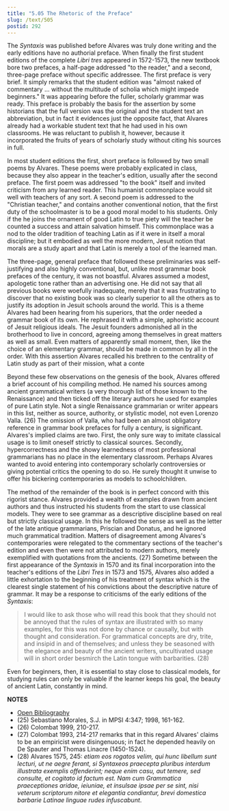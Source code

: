 ```yaml
---
title: "5.05 The Rhetoric of the Preface"
slug: /text/505
postid: 292
---
```

The *Syntaxis* was published before Alvares was truly done writing and the early editions have no authorial preface. When finally the first student editions of the complete *Libri tres* appeared in 1572-1573, the new textbook bore two prefaces, a half-page addressed "to the reader," and a second, three-page preface without specific addressee. The first preface is very brief. It simply remarks that the student edition was "almost naked of commentary ... without the multitude of scholia which might impede beginners." It was appearing before the fuller, scholarly grammar was ready. This preface is probably the basis for the assertion by some historians that the full version was the original and the student text an abbreviation, but in fact it evidences just the opposite fact, that Alvares already had a workable student text that he had used in his own classrooms. He was reluctant to publish it, however, because it incorporated the fruits of years of scholarly study without citing his sources in full.

In most student editions the first, short preface is followed by two small poems by Alvares. These poems were probably explicated in class, because they also appear in the teacher's edition, usually after the second preface. The first poem was addressed "to the book" itself and invited criticism from any learned reader. This humanist commonplace would sit well with teachers of any sort. A second poem is addressed to the "Christian teacher," and contains another conventional notion, that the first duty of the schoolmaster is to be a good moral model to his students. Only if the he joins the ornament of good Latin to true piety will the teacher be counted a success and attain salvation himself. This commonplace was a nod to the older tradition of teaching Latin as if it were in itself a moral discipline; but it embodied as well the more modern, Jesuit notion that morals are a study apart and that Latin is merely a tool of the learned man.

The three-page, general preface that followed these preliminaries was self-justifying and also highly conventional, but, unlike most grammar book prefaces of the century, it was not boastful. Alvares assumed a modest, apologetic tone rather than an advertising one. He did not say that all previous books were woefully inadequate, merely that it was frustrating to discover that no existing book was so clearly superior to all the others as to justify its adoption in Jesuit schools around the world. This is a theme Alvares had been hearing from his superiors, that the order needed a grammar book of its own. He rephrased it with a simple, aphoristic account of Jesuit religious ideals. The Jesuit founders admonished all in the brotherhood to live in concord, agreeing among themselves in great matters as well as small. Even matters of apparently small moment, then, like the choice of an elementary grammar, should be made in common by all in the order. With this assertion Alvares recalled his brethren to the centrality of Latin study as part of their mission, what a conte

Beyond these few observations on the genesis of the book, Alvares offered a brief account of his compiling method. He named his sources among ancient grammatical writers (a very thorough list of those known to the Renaissance) and then ticked off the literary authors he used for examples of pure Latin style. Not a single Renaissance grammarian or writer appears in this list, neither as source, authority, or stylistic model, not even Lorenzo Valla. (26) The omission of Valla, who had been an almost obligatory reference in grammar book prefaces for fully a century, is significant. Alvares's implied claims are two. First, the only sure way to imitate classical usage is to limit oneself strictly to classical sources. Secondly, hypercorrectness and the showy learnedness of most professional grammarians has no place in the elementary classroom. Perhaps Alvares wanted to avoid entering into contemporary scholarly controversies or giving potential critics the opening to do so. He surely thought it unwise to offer his bickering contemporaries as models to schoolchildren.

The method of the remainder of the book is in perfect concord with this rigorist stance. Alvares provided a wealth of examples drawn from ancient authors and thus instructed his students from the start to use classical models. They were to see grammar as a descriptive discipline based on real but strictly classical usage. In this he followed the sense as well as the letter of the late antique grammarians, Priscian and Donatus, and he ignored much grammatical tradition. Matters of disagreement among Alvares's contemporaries were relegated to the commentary sections of the teacher's edition and even then were not attributed to modern authors, merely exemplified with quotations from the ancients. (27) Sometime between the first appearance of the *Syntaxis* in 1570 and its final incorporation into the teacher's editions of the *Libri Tres* in 1573 and 1575, Alvares also added a little exhortation to the beginning of his treatment of syntax which is the clearest single statement of his convictions about the descriptive nature of grammar. It may be a response to criticisms of the early editions of the *Syntaxis*:

> I would like to ask those who will read this book that they should not be annoyed that the rules of syntax are illustrated with so many examples, for this was not done by chance or causally, but with thought and consideration. For grammatical concepts are dry, trite, and insipid in and of themselves; and unless they be seasoned with the elegance and beauty of the ancient writers, uncultivated usage will in short order besmirch the Latin tongue with barbarities. (28)

Even for beginners, then, it is essential to stay close to classical models, for studying rules can only be valuable if the learner keeps his goal, the beauty of ancient Latin, constantly in mind.

**NOTES**
* [Open Bibliography](/bibliography.pdf)
* (25) Sebastiano Morales, S.J. in MPSI 4:347; 1998, 161-162.
* (26) Colombat 1999, 210-217.
* (27) Colombat 1993, 214-217 remarks that in this regard Alvares' claims to be an empiricist were disingenuous; in fact he depended heavily on De Spauter and Thomas Linacre (1450-1524).
* (28) Alvares 1575, 245: *etiam eos rogatos velim, qui hunc libellum sunt lecturi, ut ne aegre ferant, si Syntaxeos praecepta pluribus interdum illustrata exemplis offenderint; neque enim casu, aut temere, sed consulte, et cogitato id factum est. Nam cum Grammatica praeceptiones aridae, ieiuniae, et insulsae ipsae per se sint, nisi veterum scriptorum nitore et elegantia condiantur, brevi domestica barbarie Latinae linguae rudes infuscabunt*.
